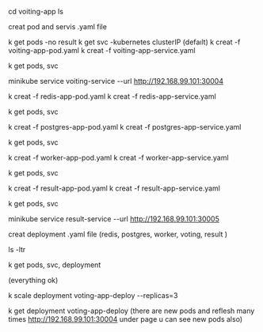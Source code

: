 cd voiting-app
ls

creat pod and servis .yaml file

k get pods
-no result
k get svc
-kubernetes clusterIP (defaılt)
k creat -f voiting-app-pod.yaml
k creat -f voiting-app-service.yaml

k get pods, svc

minikube service voiting-service --url
http://192.168.99.101:30004

k creat -f redis-app-pod.yaml
k creat -f redis-app-service.yaml

k get pods, svc

k creat -f postgres-app-pod.yaml
k creat -f postgres-app-service.yaml

k get pods, svc

k creat -f worker-app-pod.yaml
k creat -f worker-app-service.yaml

k get pods, svc

k creat -f result-app-pod.yaml
k creat -f result-app-service.yaml

k get pods, svc

minikube service result-service --url
http://192.168.99.101:30005

creat deployment .yaml file  (redis, postgres, worker, voting, result )

ls -ltr

k get pods, svc, deployment

(everything ok)

k scale deployment voting-app-deploy --replicas=3

k get deployment voting-app-deploy
(there are new pods
and reflesh many times http://192.168.99.101:30004 under page u can see new pods also)



